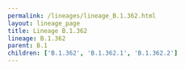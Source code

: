 ```yaml
---
permalink: /lineages/lineage_B.1.362.html
layout: lineage_page
title: Lineage B.1.362
lineage: B.1.362
parent: B.1
children: ['B.1.362', 'B.1.362.1', 'B.1.362.2']
---
```

